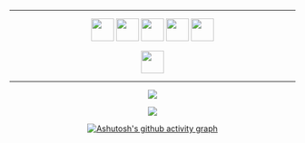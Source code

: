 <div align="center">
<hr>

<a href="https://docs.microsoft.com/en-us/dotnet/csharp/"><img src="https://user-images.githubusercontent.com/61664693/116169150-b6029200-a70c-11eb-9921-7069d54849ae.png" width="40px"></img></a>
<a href="https://www.java.com/"><img src="https://user-images.githubusercontent.com/61664693/116169128-b3a03800-a70c-11eb-8fbe-55a5c4ad2689.png" width="40px"></img></a>
<a href="https://docs.microsoft.com/en-us/dotnet/"><img src="https://user-images.githubusercontent.com/61664693/116169144-b569fb80-a70c-11eb-8e31-211ff32c07b5.png" width="40px"></img></a>
<a href="https://spring.io/" ><img src="https://user-images.githubusercontent.com/61664693/117315252-3012e380-ae90-11eb-9b64-1e3affd3b07d.png" width="40px"></img></a>
<a href="https://en.wikipedia.org/wiki/CSS"><img src="https://user-images.githubusercontent.com/61664693/116169139-b569fb80-a70c-11eb-8df4-4fa9be0bebe3.png" width="40px"></img></a>

<a href="https://en.wikipedia.org/wiki/HTML5"><img src="https://user-images.githubusercontent.com/61664693/116169137-b4d16500-a70c-11eb-86b9-304ea63ba9d1.png" width="40px"></img></a>
<hr>

<!-- <p>
  <a href="https://github.com/ElifNidaKarakas?tab=repositories" target="_blank">
  <img src="https://github-readme-stats.vercel.app/api/top-langs/?username=ElifNidaKarakas&layout=compact&show_icons=true&theme=dracula">
  </a>
  </p> -->
  
<p align="center">
  <p>
    <a href="https://github.com/ElifNidaKarakas" target="_blank">
    <img src="https://github-readme-stats.vercel.app/api?username=ElifNidaKarakas&count_private=true&show_icons=true&theme=dracula">
      </a>
</p>
  <p>
  <a href="https://github.com/ElifNidaKarakas" target="_blank">
  <img align="center" src="https://github-readme-streak-stats.herokuapp.com?user=ElifNidaKarakas&theme=dracula&date_format=j%20M%5B%20Y%5D" />
  </a>
  </p>


  

[![Ashutosh's github activity graph](https://github-readme-activity-graph.cyclic.app/graph?username=ElifNidaKarakas&theme=github)](https://github.com/ElifNidaKarakas)
</div>
